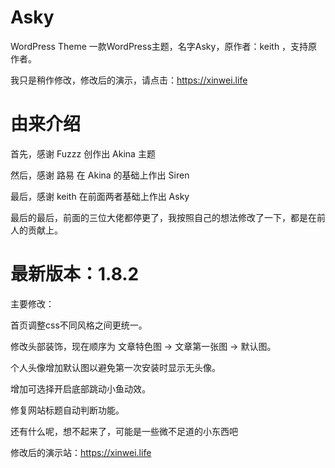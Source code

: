 # Asky
WordPress Theme
一款WordPress主题，名字Asky，原作者：keith ，支持原作者。

我只是稍作修改，修改后的演示，请点击：https://xinwei.life

# 由来介绍
首先，感谢 Fuzzz 创作出 Akina 主题

然后，感谢 路易 在 Akina 的基础上作出 Siren

最后，感谢 keith 在前面两者基础上作出 Asky

最后的最后，前面的三位大佬都停更了，我按照自己的想法修改了一下，都是在前人的贡献上。


# 最新版本：1.8.2

主要修改：

首页调整css不同风格之间更统一。

修改头部装饰，现在顺序为 文章特色图 -> 文章第一张图 -> 默认图。

个人头像增加默认图以避免第一次安装时显示无头像。

增加可选择开启底部跳动小鱼动效。

修复网站标题自动判断功能。

还有什么呢，想不起来了，可能是一些微不足道的小东西吧

修改后的演示站：https://xinwei.life
